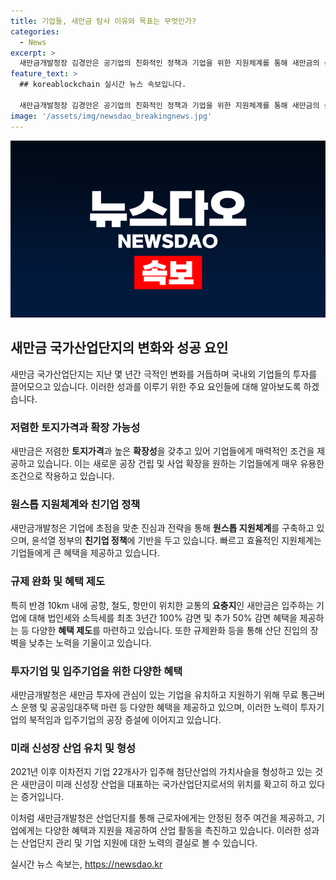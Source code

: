 ```yaml
---
title: 기업들, 새만금 탐사 이유와 목표는 무엇인가?
categories:
  - News
excerpt: >
  새만금개발청장 김경안은 공기업의 친화적인 정책과 기업을 위한 지원체계를 통해 새만금의 산업단지를 변모시켰다. 토지가격이 저렴하고 규제가 적은 이 지역은 기업들의 눈길을 끌고 있으며, 법인세 및 소득세 감면 혜택, 원스톱 지원센터를 통한 빠른 인허가 등의 혜택을 제공하고 있다. 또한 근로자들의 편의를 위한 무료 통근버스 제공과 공공임대주택 마련 등을 통해 기업과 근로자들을 지원하고 있으며, 이로 인해 2021년 이후 이차전지 기업 22개 사가 입주해 첨단산업의 가치사슬을 형성하는 등 국가산업의 퍼스트 무버로 성장하고 있다.
feature_text: >
  ## koreablockchain 실시간 뉴스 속보입니다.

  새만금개발청장 김경안은 공기업의 친화적인 정책과 기업을 위한 지원체계를 통해 새만금의 산업단지를 변모시켰다. 토지가격이 저렴하고 규제가 적은 이 지역은 기업들의 눈길을 끌고 있으며, 법인세 및 소득세 감면 혜택, 원스톱 지원센터를 통한 빠른 인허가 등의 혜택을 제공하고 있다. 또한 근로자들의 편의를 위한 무료 통근버스 제공과 공공임대주택 마련 등을 통해 기업과 근로자들을 지원하고 있으며, 이로 인해 2021년 이후 이차전지 기업 22개 사가 입주해 첨단산업의 가치사슬을 형성하는 등 국가산업의 퍼스트 무버로 성장하고 있다.
image: '/assets/img/newsdao_breakingnews.jpg'
---
```


<p><img src="/assets/img/newsdao_breakingnews.jpg" alt="koreablockchain 속보" /></p>

<h2 data-ke-size="size26">새만금 국가산업단지의 변화와 성공 요인</h2>

<p data-ke-size="size16">새만금 국가산업단지는 지난 몇 년간 극적인 변화를 거듭하며 국내외 기업들의 투자를 끌어모으고 있습니다. 이러한 성과를 이루기 위한 주요 요인들에 대해 알아보도록 하겠습니다.</p>

<h3>저렴한 토지가격과 확장 가능성</h3>

<p data-ke-size="size16">새만금은 저렴한 <b>토지가격</b>과 높은 <b>확장성</b>을 갖추고 있어 기업들에게 매력적인 조건을 제공하고 있습니다. 이는 새로운 공장 건립 및 사업 확장을 원하는 기업들에게 매우 유용한 조건으로 작용하고 있습니다.</p>

<h3>원스톱 지원체계와 친기업 정책</h3>

<p data-ke-size="size16">새만금개발청은 기업에 초점을 맞춘 진심과 전략을 통해 <b>원스톱 지원체계</b>를 구축하고 있으며, 윤석열 정부의 <b>친기업 정책</b>에 기반을 두고 있습니다. 빠르고 효율적인 지원체계는 기업들에게 큰 혜택을 제공하고 있습니다.</p>

<h3>규제 완화 및 혜택 제도</h3>

<p data-ke-size="size16">특히 반경 10km 내에 공항, 철도, 항만이 위치한 교통의 <b>요충지</b>인 새만금은 입주하는 기업에 대해 법인세와 소득세를 최초 3년간 100% 감면 및 추가 50% 감면 혜택을 제공하는 등 다양한 <b>혜택 제도</b>를 마련하고 있습니다. 또한 규제완화 등을 통해 산단 진입의 장벽을 낮추는 노력을 기울이고 있습니다.</p>

<h3>투자기업 및 입주기업을 위한 다양한 혜택</h3>

<p data-ke-size="size16">새만금개발청은 새만금 투자에 관심이 있는 기업을 유치하고 지원하기 위해 무료 통근버스 운행 및 공공임대주택 마련 등 다양한 혜택을 제공하고 있으며, 이러한 노력이 투자기업의 북적임과 입주기업의 공장 증설에 이어지고 있습니다.</p>

<h3>미래 신성장 산업 유치 및 형성</h3>

<p data-ke-size="size16">2021년 이후 이차전지 기업 22개사가 입주해 첨단산업의 가치사슬을 형성하고 있는 것은 새만금이 미래 신성장 산업을 대표하는 국가산업단지로서의 위치를 확고히 하고 있다는 증거입니다.</p>

<p>이처럼 새만금개발청은 산업단지를 통해 근로자에게는 안정된 정주 여건을 제공하고, 기업에게는 다양한 혜택과 지원을 제공하여 산업 활동을 촉진하고 있습니다. 이러한 성과는 산업단지 관리 및 기업 지원에 대한 노력의 결실로 볼 수 있습니다.</p>
실시간 뉴스 속보는, <a href="https://newsdao.kr" rel="dofollow">https://newsdao.kr</a>


